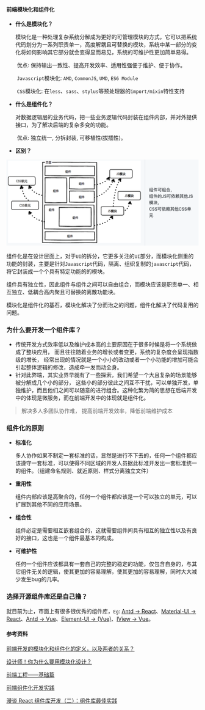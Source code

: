 #### 前端模块化和组件化

- **什么是模块化？**

  ​		模块化是一种处理复杂系统分解成为更好的可管理模块的方式，它可以把系统代码划分为一系列职责单一，高度解耦且可替换的模块，系统中某一部分的变化将如何影响其它部分就会变得显而易见，系统的可维护性更加简单易得。

  ​		优点: 保持输出一致性、提高开发效率、适用性强便于维护、便于协作。

  ​		`Javascript`模块化: `AMD`, `CommonJS`, `UMD`, `ES6 Module`

  ​		`CSS`模块化: 在`less`、`sass`、`stylus`等预处理器的`import/mixin`特性支持

- **什么是组件化？**

  ​		对数据逻辑层的业务代码，把一些业务逻辑代码封装在组件内部，并对外提供接口，为了解决后端的复杂多变的功能。

  ​		优点: 独立统一, 分拆封装, 可移植性(拔插性)。

- **区别？**

![module-component](./images/module-component.png ":no-zoom")

​		组件化是在设计层面上，对于`UI`的拆分，它更多关注的`UI`部分，而模块化侧重的功能的封装，主要是针对`Javascript`代码，隔离、组织复制的`javascript`代码，将它封装成一个个具有特定功能的的模块。

​		组件具有独立性，因此组件与组件之间可以自由组合，而模块应该是职责单一、相互独立、低耦合高内聚且可替换的离散功能块。

​		模块化是组件化的基石，模块化解决了分而治之的问题，组件化解决了代码复用的问题。

### 为什么要开发一个组件库？

- 传统开发方式效率低以及维护成本高的主要原因在于很多时候是将一个系统做成了整块应用， 而且往往随着业务的增长或者变更，系统的复杂度会呈现指数级的增长， 经常出现的情况就是一个小小的改动或者一个小功能的增加可能会引起整体逻辑的修改，造成牵一发而动全身。
- 针对此弊端，其实业界早就有了一些探索，我们希望一个大且复杂的场景能够被分解成几个小的部分， 这些小的部分彼此之间互不干扰，可以单独开发，单独维护，而且他们之间可以随意的进行组合。这种化繁为简的思想在后端开发中的体现是微服务，而在前端开发中的体现就是组件化。

>  解决多人多团队协作难， 提高前端开发效率，降低前端维护成本

### 组件化的原则

- **标准化**

  多人协作如果不制定一套标准的话，显然是进行不下去的，任何一个组件都应该遵守一套标准，可以使得不同区域的开发人员据此标准开发出一套标准统一的组件。（组建命名规则、就近原则、样式分离独立文件）

- **重用性**

  组件内部应该是高聚合的，任何一个组件都应该是一个可以独立的单元，可以扩展到其他不同的应用场景。

- **组合性**

  组件必定是需要相互嵌套组合的，这就需要组件间具有相互的独立性以及有良好的接口，这也是一个组件最基本的构成。

- **可维护性**

  任何一个组件应该都具有一套自己的完整的稳定的功能，仅包含自身的，与其它组件无关的逻辑，使其更加的容易理解，使其更加的容易理解，同时大大减少发生bug的几率。

### 选择开源组件库还是自己撸？

就目前为止，市面上有很多很优秀的组件库，`Eg`: [Antd -> React](https://ant.design/)、[Material-UI -> React](https://material-ui.com/)、[Antd -> Vue](https://vue.ant.design/)、[Element-UI -> (Vue)](https://element.eleme.io/#/en-US)、[IView -> Vue](https://www.iviewui.com/)。

#### 参考资料

[前端开发的模块化和组件化的定义，以及两者的关系？](https://www.zhihu.com/question/37649318)

[设计师！你为什么要用模块化设计？](http://www.woshipm.com/pd/1574045.html)

[前端工程——基础篇](https://github.com/fouber/blog/issues/10)

[前端组件化开发实践](https://tech.meituan.com/2015/07/10/frontend-component-practice.html)

[漫谈 React 组件库开发（二）：组件库最佳实践](https://tech.youzan.com/react-component-library/)

